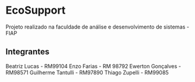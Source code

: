 # EcoSupport
Projeto realizado na faculdade de análise e desenvolvimento de sistemas - FIAP

## Integrantes
Beatriz Lucas - RM99104
Enzo Farias - RM 98792
Ewerton Gonçalves - RM98571
Guilherme Tantulli - RM97890
Thiago Zupelli - RM99085
